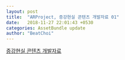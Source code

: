 ```yaml
---
layout: post
title:  "ARProject, 증강현실 콘텐츠 개발자료 01"
date:   2018-11-27 22:01:43 +0530
categories: AssetBundle update
author: "BeatChoi"
---
```

[증강현실 콘텐츠 개발자료][증강현실 콘텐츠 개발자료]




[증강현실 콘텐츠 개발자료]: https://drive.google.com/open?id=1kRvgRFR3MAMRmbGW7fU1MQsYItYtc8XJ


